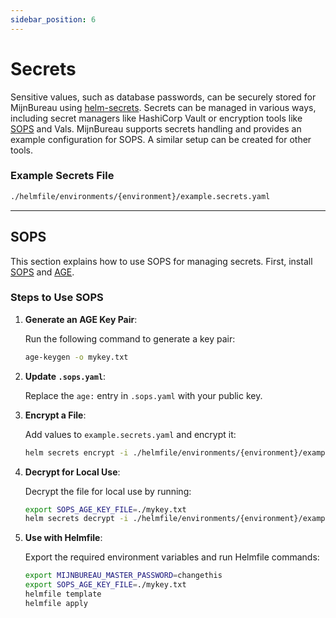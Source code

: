 ```yaml
---
sidebar_position: 6
---
```


# Secrets

Sensitive values, such as database passwords, can be securely stored for MijnBureau using [helm-secrets](https://github.com/jkroepke/helm-secrets). Secrets can be managed in various ways, including secret managers like HashiCorp Vault or encryption tools like [SOPS](https://getsops.io/) and Vals. MijnBureau supports secrets handling and provides an example configuration for SOPS. A similar setup can be created for other tools.

### Example Secrets File

```bash
./helmfile/environments/{environment}/example.secrets.yaml
```

---

## SOPS

This section explains how to use SOPS for managing secrets. First, install [SOPS](https://getsops.io/) and [AGE](https://github.com/FiloSottile/age).

### Steps to Use SOPS

1. **Generate an AGE Key Pair**:

   Run the following command to generate a key pair:

   ```bash
   age-keygen -o mykey.txt
   ```

2. **Update `.sops.yaml`**:

   Replace the `age:` entry in `.sops.yaml` with your public key.

3. **Encrypt a File**:

   Add values to `example.secrets.yaml` and encrypt it:

   ```bash
   helm secrets encrypt -i ./helmfile/environments/{environment}/example.secrets.yaml
   ```

4. **Decrypt for Local Use**:

   Decrypt the file for local use by running:

   ```bash
   export SOPS_AGE_KEY_FILE=./mykey.txt
   helm secrets decrypt -i ./helmfile/environments/{environment}/example.secrets.yaml
   ```

5. **Use with Helmfile**:

   Export the required environment variables and run Helmfile commands:

   ```bash
   export MIJNBUREAU_MASTER_PASSWORD=changethis
   export SOPS_AGE_KEY_FILE=./mykey.txt
   helmfile template
   helmfile apply
   ```
